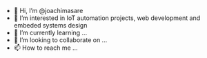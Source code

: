 - 👋 Hi, I’m @joachimasare
- 👀 I’m interested in IoT automation projects, web development and embeded systems design
- 🌱 I’m currently learning ...
- 💞️ I’m looking to collaborate on ...
- 📫 How to reach me ...

<!---
joachimasare/joachimasare is a ✨ special ✨ repository because its `README.md` (this file) appears on your GitHub profile.
You can click the Preview link to take a look at your changes.
--->
